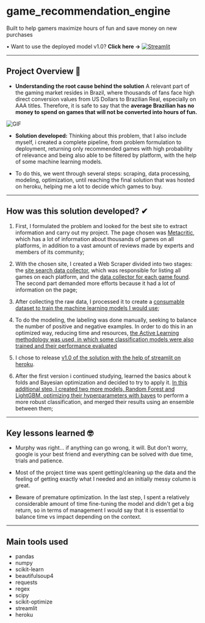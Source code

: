 # game_recommendation_engine
Built to help gamers maximize hours of fun and save money on new purchases

• Want to use the deployed model v1.0? **Click here ->**
[<img alt="Streamlit" src="https://img.shields.io/badge/Streamlit-FF4B4B?style=for-the-badge&logo=Streamlit&logoColor=white"/>](https://recomendacaojogosb.herokuapp.com/)

-----

## Project Overview 🎯

* **Understanding the root cause behind the solution**  A relevant part of the gaming market resides in Brazil, where thousands of fans face high direct conversion values from US Dollars to Brazilian Real, especially on AAA titles. Therefore, it is safe to say that the **average Brazilian has no money to spend on games that will not be converted into hours of fun.**

![GIF](https://s7.gifyu.com/images/ezgif.com-gif-maker8765646b5bd8d8cb.gif)

* **Solution developed:** Thinking about this problem, that I also include myself, i created a complete pipeline, from problem formulation to deployment, returning only recommended games with high probability of relevance and being also able to be filtered by platform, with the help of some machine learning models.

* To do this, we went through several steps: scraping, data processing, modeling, optimization, until reaching the final solution that was hosted on heroku, helping me a lot to decide which games to buy.

-----

## How was this solution developed? ✔

1. First, I formulated the problem and looked for the best site to extract information and carry out my project. The page chosen was [Metacritic](https://www.metacritic.com/), which has a lot of information about thousands of games on all platforms, in addition to a vast amount of reviews made by experts and members of its community;


2. With the chosen site, I created a Web Scraper divided into two stages: the [site search data collector](https://github.com/mattmagrin/game_recommendation_engine/blob/main/Extraction%20and%20modeling/1_collector_search.ipynb), which was responsible for listing all games on each platform, and the [data collector for each game found](https://github.com/mattmagrin/game_recommendation_engine/blob/main/Extraction%20and%20modeling/2_data_collection_games.ipynb). The second part demanded more efforts because it had a lot of information on the page;


3. After collecting the raw data, I processed it to create a [consumable dataset to train the machine learning models I would use](https://github.com/mattmagrin/game_recommendation_engine/blob/main/Extraction%20and%20modeling/3_data_treatment%20.ipynb);


4. To do the modeling, the labeling was done manually, seeking to balance the number of positive and negative examples. In order to do this in an optimized way, reducing time and resources, [the Active Learning methodology was used, in which some classification models were also trained and their performance evaluated](https://github.com/mattmagrin/game_recommendation_engine/blob/main/Extraction%20and%20modeling/4_modeling___active_learning.ipynb) 


5. I chose to release [v1.0 of the solution with the help of streamlit on heroku](https://recomendacaojogosb.herokuapp.com/).


6. After the first version i continued studying, learned the basics about k folds and Bayesian optimization and decided to try to apply it. [In this additional step, I created two more models, Random Forest and LightGBM, optimizing their hyperparameters with bayes](https://github.com/mattmagrin/game_recommendation_engine/blob/main/Extraction%20and%20modeling/5_bayesian_optimization_w_kfold.ipynb) to perform a more robust classification, and merged their results using an ensemble between them;

-----

## Key lessons learned 🤓

*    Murphy was right... if anything can go wrong, it will. But don't worry, google is your best friend and everything can be solved with due time, trials and patience.

*    Most of the project time was spent getting/cleaning up the data and the feeling of getting exactly what I needed and an initially messy column is great.

*    Beware of premature optimization. In the last step, I spent a relatively considerable amount of time fine-tuning the model and didn't get a big return, so in terms of management I would say that it is essential to balance time vs impact depending on the context.

-----

## Main tools used
* pandas
* numpy
* scikit-learn
* beautifulsoup4
* requests
* regex
* scipy
* scikit-optimize
* streamlit
* heroku

